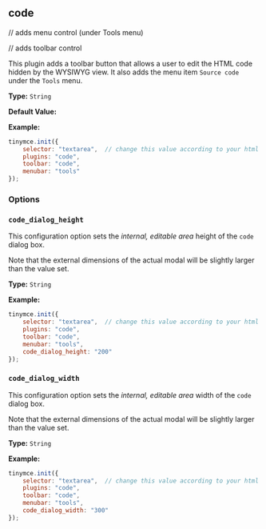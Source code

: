 ## code

// adds menu control (under Tools menu)

// adds toolbar control

This plugin adds a toolbar button that allows a user to edit the HTML code hidden by the WYSIWYG view. It also adds the menu item `Source code` under the `Tools` menu.

**Type:** `String`

**Default Value:**

**Example:**

```js
tinymce.init({
    selector: "textarea",  // change this value according to your html
    plugins: "code",
    toolbar: "code",
    menubar: "tools"
});
```

### Options

### `code_dialog_height`

This configuration option sets the *internal, editable area* height of the `code` dialog box.

Note that the external dimensions of the actual modal will be slightly larger than the value set.

**Type:** `String`

**Example:**

```js
tinymce.init({
    selector: "textarea",  // change this value according to your html
    plugins: "code",
    toolbar: "code",
    menubar: "tools",
    code_dialog_height: "200"
});
```

### `code_dialog_width`

This configuration option sets the *internal, editable area* width of the `code` dialog box.

Note that the external dimensions of the actual modal will be slightly larger than the value set.

**Type:** `String`

**Example:**

```js
tinymce.init({
    selector: "textarea",  // change this value according to your html
    plugins: "code",
    toolbar: "code",
    menubar: "tools",
    code_dialog_width: "300"
});
```

